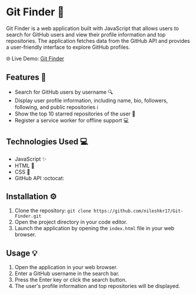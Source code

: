 

# Git Finder :mag_right:

Git Finder is a web application built with JavaScript that allows users to search for GitHub users and view their profile information and top repositories. The application fetches data from the GitHub API and provides a user-friendly interface to explore GitHub profiles.

🌐 Live Demo: [Git Finder](  )

## Features :rocket:

- Search for GitHub users by username :mag:
- Display user profile information, including name, bio, followers, following, and public repositories :information_source:
- Show the top 10 starred repositories of the user :star2:
- Register a service worker for offline support :computer:

## Technologies Used :computer:

- JavaScript :sparkles:
- HTML :page_facing_up:
- CSS :art:
- GitHub API :octocat:

## Installation :gear:

1. Clone the repository: `git clone https://github.com/nileshkr17/Git-Finder.git`
2. Open the project directory in your code editor.
3. Launch the application by opening the `index.html` file in your web browser.

## Usage :bulb:

1. Open the application in your web browser.
2. Enter a GitHub username in the search bar.
3. Press the Enter key or click the search button.
4. The user's profile information and top repositories will be displayed.